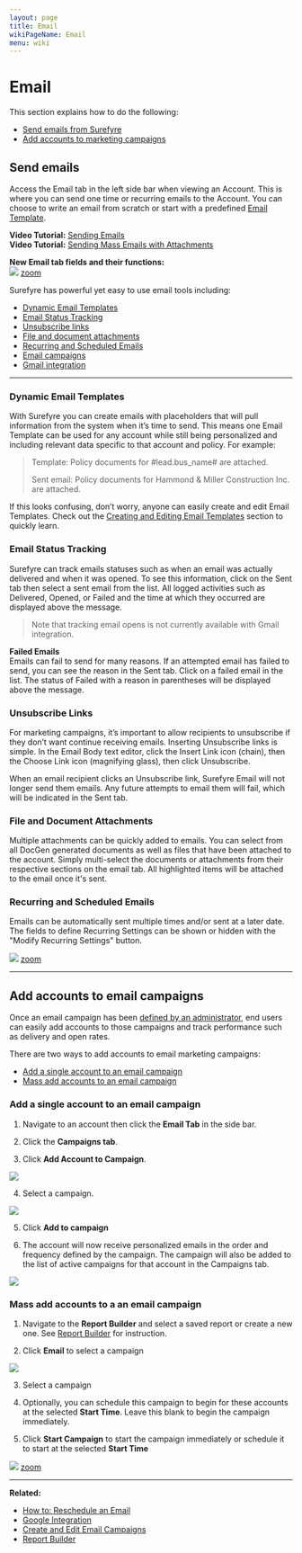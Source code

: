 ```yaml
---
layout: page
title: Email
wikiPageName: Email
menu: wiki
---
```


# Email  
This section explains how to do the following:
* [Send emails from Surefyre](https://github.com/surefyresystems/Surefyre-Systems/wiki/Email#send-emails)  
* [Add accounts to marketing campaigns](https://github.com/surefyresystems/Surefyre-Systems/wiki/Email#add-accounts-to-email-campaigns)

## Send emails
Access the Email tab in the left side bar when viewing an Account. This is where you can send one time or recurring emails to the Account. You can choose to write an email from scratch or start with a predefined [Email Template](https://github.com/surefyresystems/Surefyre-Systems/wiki/Email-Templates). 

**Video Tutorial:** [Sending Emails](https://www.youtube.com/watch?v=ojeBGSoX98M)  
**Video Tutorial:** [Sending Mass Emails with Attachments](https://youtu.be/GAxV2kZs8Io)

**New Email tab fields and their functions:**  
![](https://user-images.githubusercontent.com/31252743/35487222-03f2d824-042e-11e8-8b47-5bb0abee0e42.png)
[zoom](https://user-images.githubusercontent.com/31252743/33007230-a574ec56-cd82-11e7-923b-f19ceb35befa.png)  

Surefyre has powerful yet easy to use email tools including:
* [Dynamic Email Templates](https://github.com/surefyresystems/Surefyre-Systems/wiki/Email#dynamic-email-templates)
* [Email Status Tracking](https://github.com/surefyresystems/Surefyre-Systems/wiki/Email#email-status-tracking)
* [Unsubscribe links](https://github.com/surefyresystems/Surefyre-Systems/wiki/Email#unsubscribe-links)
* [File and document attachments](https://github.com/surefyresystems/Surefyre-Systems/wiki/Email#file-and-document-attachments)
* [Recurring and Scheduled Emails](https://github.com/surefyresystems/Surefyre-Systems/wiki/Email#recurring-and-scheduled-emails)
* [Email campaigns](https://github.com/surefyresystems/Surefyre-Systems/wiki/Email#add-accounts-to-email-marketing-campaigns)
* [Gmail integration](https://github.com/surefyresystems/Surefyre-Systems/wiki/Google-Integration)

***

### Dynamic Email Templates
With Surefyre you can create emails with placeholders that will pull information from the system when it’s time to send. This means one Email Template can be used for any account while still being personalized and including relevant data specific to that account and policy. For example:

> 
> Template:
> Policy documents for #lead.bus_name# are attached.
> 
> Sent email:
> Policy documents for Hammond & Miller Construction Inc. are attached.
> 

If this looks confusing, don’t worry, anyone can easily create and edit Email Templates. Check out the [Creating and Editing Email Templates](https://github.com/surefyresystems/Surefyre-Systems/wiki/Email-Templates) section to quickly learn.

### Email Status Tracking
Surefyre can track emails statuses such as when an email was actually delivered and when it was opened. To see this information, click on the Sent tab then select a sent email from the list. All logged activities such as Delivered, Opened, or Failed and the time at which they occurred are displayed above the message.

> 
> Note that tracking email opens is not currently available with Gmail integration.
> 

**Failed Emails**  
Emails can fail to send for many reasons. If an attempted email has failed to send, you can see the reason in the Sent tab. Click on a failed email in the list. The status of Failed with a reason in parentheses will be displayed above the message.

### Unsubscribe Links
For marketing campaigns, it’s important to allow recipients to unsubscribe if they don’t want continue receiving emails. Inserting Unsubscribe links is simple. In the Email Body text editor, click the Insert Link icon (chain), then the Choose Link icon (magnifying glass), then click Unsubscribe.

When an email recipient clicks an Unsubscribe link, Surefyre Email will not longer send them emails. Any future attempts to email them will fail, which will be indicated in the Sent tab.

### File and Document Attachments
Multiple attachments can be quickly added to emails. You can select from all DocGen generated documents as well as files that have been attached to the account. Simply  multi-select the documents or attachments from their respective sections on the email tab. All highlighted items will be attached to the email once it's sent.

### Recurring and Scheduled Emails
Emails can be automatically sent multiple times and/or sent at a later date. The fields to define Recurring Settings can be shown or hidden with the "Modify Recurring Settings" button.

![](https://user-images.githubusercontent.com/31252743/32998002-070c6606-cd4c-11e7-9320-076a6d07e2c6.png)
[zoom](https://user-images.githubusercontent.com/31252743/32998002-070c6606-cd4c-11e7-9320-076a6d07e2c6.png)

***
  
## Add accounts to email campaigns  

Once an email campaign has been [defined by an administrator](https://github.com/surefyresystems/Surefyre-Systems/wiki/Create-and-Edit-Email-Campaigns), end users can easily add accounts to those campaigns and track performance such as delivery and open rates.

There are two ways to add accounts to email marketing campaigns:
* [Add a single account to an email campaign](https://github.com/surefyresystems/Surefyre-Systems/wiki/Email#add-a-single-account-to-an-email-campaign)
* [Mass add accounts to an email campaign](https://github.com/surefyresystems/Surefyre-Systems/wiki/Email#mass-add-accounts-to-a-an-email-campaign)
### Add a single account to an email campaign

1. Navigate to an account then click the **Email Tab** in the side bar.  

2. Click the **Campaigns tab**.  

3. Click **Add Account to Campaign**.  

![](https://user-images.githubusercontent.com/31252743/35477847-3bc1084a-0382-11e8-9dd5-82d6f36a0a50.png)  

4. Select a campaign.

![](https://user-images.githubusercontent.com/31252743/35477909-7a65712a-0383-11e8-8076-088aa457b95c.png)  

5. Click **Add to campaign**

6. The account will now receive personalized emails in the order and frequency defined by the campaign. The campaign will also be added to the list of active campaigns for that account in the Campaigns tab.

![](https://user-images.githubusercontent.com/31252743/35477916-be5afeea-0383-11e8-88c5-9e5524806ad3.png)  

### Mass add accounts to a an email campaign

1. Navigate to the **Report Builder** and select a saved report or create a new one. See [Report Builder](https://github.com/surefyresystems/Surefyre-Systems/wiki/Report-Builder#mass-email) for instruction.

2. Click **Email** to select a campaign

![](https://user-images.githubusercontent.com/31252743/35477988-2826d0ae-0386-11e8-9c4f-cae14efa1877.png)

3. Select a campaign

4. Optionally, you can schedule this campaign to begin for these accounts at the selected **Start Time**. Leave this blank to begin the campaign immediately.

5. Click **Start Campaign** to start the campaign immediately or schedule it to start at the selected **Start Time**

![](https://user-images.githubusercontent.com/31252743/35478222-3f8b0930-038c-11e8-8498-ffbc68c5824f.png)
[zoom](https://user-images.githubusercontent.com/31252743/35478222-3f8b0930-038c-11e8-8498-ffbc68c5824f.png)

***

**Related:**
* [How to: Reschedule an Email](https://github.com/surefyresystems/Surefyre-Systems/wiki/How-To:-Reschedule-an-Email)
* [Google Integration](https://github.com/surefyresystems/Surefyre-Systems/wiki/Google-Integration)
* [Create and Edit Email Campaigns](https://github.com/surefyresystems/Surefyre-Systems/wiki/Create-and-Edit-Email-Campaigns)
* [Report Builder](https://github.com/surefyresystems/Surefyre-Systems/wiki/Report-Builder)
